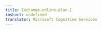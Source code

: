 ```yaml
---
title: Exchange-online-plan-1
inshort: undefined
translator: Microsoft Cognitive Services
---
```




